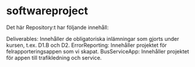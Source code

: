 # softwareproject

Det här Repository:t har följande innehåll:

Deliverables: Innehåller de obligatoriska inlämningar som gjorts under kursen, t.ex. D1.B och D2.
ErrorReporting: Innehåller projektet för felrapporteringsappen som vi skapat.
BusServiceApp: Innehåller projektet för appen till trafikledning och service.

